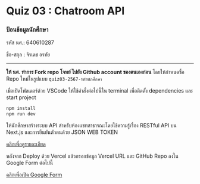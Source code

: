 # Quiz 03 : Chatroom API

### ป้อนข้อมูลนักศึกษา

รหัส นศ.: 640610287

ชื่อ-สกุล : จิรเดช อรทัย

---

**ให้ นศ. ทำการ Fork repo โจทย์ ไปยัง Github account ของตนเองก่อน** โดยให้กำหนดชื่อ Repo ใหม่ในรูปแบบ `quiz03-2567-รหัสนักศึกษา`

เมื่อเปิดโฟลเดอร์ด้วย VSCode ให้ใช้คำสั่งต่อไปนี้ใน terminal เพื่อติดตั้ง dependencies และ start project

```bash
npm install
npm run dev
```

ให้นักศึกษาสร้างระบบ API สำหรับห้องแชทสาธารณะโดยใช้ความรู้เรื่อง RESTful API บน Next.js และการยืนยันตัวตนด้วย JSON WEB TOKEN

[คลิกเพื่อดูรายละเอียด](https://o365cmu-my.sharepoint.com/:b:/g/personal/dome_potikanond_cmu_ac_th/ESIPZg97pERAuH29mRetA60BWK6iXGmeQma_gEkozB7kqQ?e=RWuS55)

หลังจาก Deploy ด้วย Vercel แล้วกรอกข้อมูล Vercel URL และ GitHub Repo ลงใน Google Form ต่อไปนี้

[คลิกเพื่อเปิด Google Form](https://forms.gle/1hqvj42JS8MxuCZw6)
